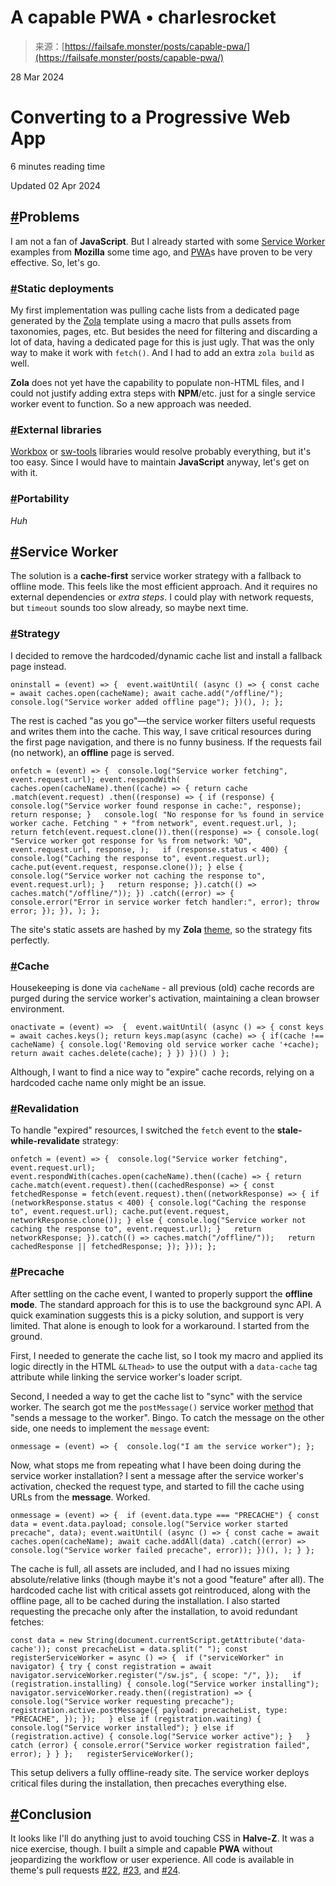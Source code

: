 <!--yml
category: 未分类
date: 2024-05-29 12:46:35
-->

# A capable PWA • charlesrocket

> 来源：[https://failsafe.monster/posts/capable-pwa/](https://failsafe.monster/posts/capable-pwa/)

28 Mar 2024

# Converting to a Progressive Web App

6 minutes reading time

Updated 02 Apr 2024

## [#](#Problems)Problems

I am not a fan of **JavaScript**. But I already started with some [Service Worker](https://developer.mozilla.org/en-US/docs/Web/API/Service_Worker_API/Using_Service_Workers) examples from **Mozilla** some time ago, and [PWA](https://wikipedia.org/wiki/Progressive_web_app)s have proven to be very effective. So, let's go.

### [#](#Static_deployments)Static deployments

My first implementation was pulling cache lists from a dedicated page generated by the [Zola](https://github.com/getzola/zola) template using a macro that pulls assets from taxonomies, pages, etc. But besides the need for filtering and discarding a lot of data, having a dedicated page for this is just ugly. That was the only way to make it work with `fetch()`. And I had to add an extra `zola build` as well.

**Zola** does not yet have the capability to populate non-HTML files, and I could not justify adding extra steps with **NPM**/etc. just for a single service worker event to function. So a new approach was needed.

### [#](#External_libraries)External libraries

[Workbox](https://developer.chrome.com/docs/workbox) or [sw-tools](https://github.com/veiss-com/sw-tools) libraries would resolve probably everything, but it's too easy. Since I would have to maintain **JavaScript** anyway, let's get on with it.

### [#](#Portability)Portability

*Huh*

## [#](#Service_Worker)Service Worker

The solution is a **cache-first** service worker strategy with a fallback to offline mode. This feels like the most efficient approach. And it requires no external dependencies or *extra steps*. I could play with network requests, but `timeout` sounds too slow already, so maybe next time.

### [#](#Strategy)Strategy

I decided to remove the hardcoded/dynamic cache list and install a fallback page instead.

```
oninstall = (event) => {  event.waitUntil( (async () => { const cache = await caches.open(cacheName); await cache.add("/offline/"); console.log("Service worker added offline page"); })(), ); }; 
```

The rest is cached "as you go"—the service worker filters useful requests and writes them into the cache. This way, I save critical resources during the first page navigation, and there is no funny business. If the requests fail (no network), an **offline** page is served.

```
onfetch = (event) => {  console.log("Service worker fetching", event.request.url); event.respondWith( caches.open(cacheName).then((cache) => { return cache .match(event.request) .then((response) => { if (response) { console.log("Service worker found response in cache:", response); return response; }   console.log( "No response for %s found in service worker cache. Fetching " + "from network", event.request.url, );   return fetch(event.request.clone()).then((response) => { console.log( "Service worker got response for %s from network: %O", event.request.url, response, );   if (response.status < 400) { console.log("Caching the response to", event.request.url); cache.put(event.request, response.clone()); } else { console.log("Service worker not caching the response to", event.request.url); }   return response; }).catch(() => caches.match("/offline/")); }) .catch((error) => { console.error("Error in service worker fetch handler:", error); throw error; }); }), ); }; 
```

The site's static assets are hashed by my **Zola** [theme](https://github.com/charlesrocket/halve-z), so the strategy fits perfectly.

### [#](#Cache)Cache

Housekeeping is done via `cacheName` - all previous (old) cache records are purged during the service worker's activation, maintaining a clean browser environment.

```
onactivate = (event) =>  {  event.waitUntil( (async () => { const keys = await caches.keys(); return keys.map(async (cache) => { if(cache !== cacheName) { console.log('Removing old service worker cache '+cache); return await caches.delete(cache); } }) })() ) }; 
```

Although, I want to find a nice way to "expire" cache records, relying on a hardcoded cache name only might be an issue.

### [#](#Revalidation)Revalidation

To handle "expired" resources, I switched the `fetch` event to the **stale-while-revalidate** strategy:

```
onfetch = (event) => {  console.log("Service worker fetching", event.request.url); event.respondWith(caches.open(cacheName).then((cache) => { return cache.match(event.request).then((cachedResponse) => { const fetchedResponse = fetch(event.request).then((networkResponse) => { if (networkResponse.status < 400) { console.log("Caching the response to", event.request.url); cache.put(event.request, networkResponse.clone()); } else { console.log("Service worker not caching the response to", event.request.url); }   return networkResponse; }).catch(() => caches.match("/offline/"));   return cachedResponse || fetchedResponse; }); })); }; 
```

### [#](#Precache)Precache

After settling on the cache event, I wanted to properly support the **offline mode**. The standard approach for this is to use the background sync API. A quick examination suggests this is a picky solution, and support is very limited. That alone is enough to look for a workaround. I started from the ground.

First, I needed to generate the cache list, so I took my macro and applied its logic directly in the HTML `&LThead>` to use the output with a `data-cache` tag attribute while linking the service worker's loader script.

Second, I needed a way to get the cache list to "sync" with the service worker. The search got me the `postMessage()` service worker [method](https://developer.mozilla.org/en-US/docs/Web/API/ServiceWorker/postMessage) that "sends a message to the worker". Bingo. To catch the message on the other side, one needs to implement the `message` event:

```
onmessage = (event) => {  console.log("I am the service worker"); }; 
```

Now, what stops me from repeating what I have been doing during the service worker installation? I sent a message after the service worker's activation, checked the request type, and started to fill the cache using URLs from the **message**. Worked.

```
onmessage = (event) => {  if (event.data.type === "PRECACHE") { const data = event.data.payload; console.log("Service worker started precache", data); event.waitUntil( (async () => { const cache = await caches.open(cacheName); await cache.addAll(data) .catch((error) => console.log("Service worker failed precache", error)); })(), ); } }; 
```

The cache is full, all assets are included, and I had no issues mixing absolute/relative links (though maybe it's not a good "feature" after all). The hardcoded cache list with critical assets got reintroduced, along with the offline page, all to be cached during the installation. I also started requesting the precache only after the installation, to avoid redundant fetches:

```
const data = new String(document.currentScript.getAttribute('data-cache')); const precacheList = data.split(" "); const registerServiceWorker = async () => {  if ("serviceWorker" in navigator) { try { const registration = await navigator.serviceWorker.register("/sw.js", { scope: "/", });   if (registration.installing) { console.log("Service worker installing"); navigator.serviceWorker.ready.then((registration) => { console.log("Service worker requesting precache"); registration.active.postMessage({ payload: precacheList, type: "PRECACHE", }); });   } else if (registration.waiting) { console.log("Service worker installed"); } else if (registration.active) { console.log("Service worker active"); }   } catch (error) { console.error("Service worker registration failed", error); } } };   registerServiceWorker(); 
```

This setup delivers a fully offline-ready site. The service worker deploys critical files during the installation, then precaches everything else.

## [#](#Conclusion)Conclusion

It looks like I'll do anything just to avoid touching CSS in **Halve-Z**. It was a nice exercise, though. I built a simple and capable **PWA** without jeopardizing the workflow or user experience. All code is available in theme's pull requests [#22](https://github.com/charlesrocket/halve-z/pull/22), [#23](https://github.com/charlesrocket/halve-z/pull/23), and [#24](https://github.com/charlesrocket/halve-z/pull/24).